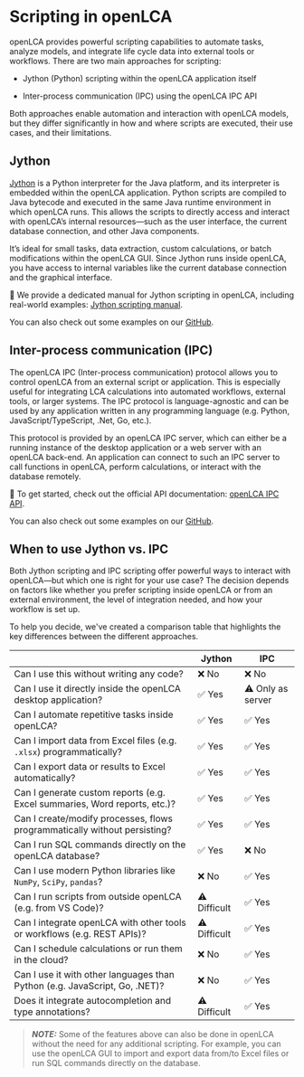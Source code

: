# Scripting in openLCA

openLCA provides powerful scripting capabilities to automate tasks, analyze models, and integrate
life cycle data into external tools or workflows. There are two main approaches for scripting:

- Jython (Python) scripting within the openLCA application itself

- Inter-process communication (IPC) using the openLCA IPC API

Both approaches enable automation and interaction with openLCA models, but they differ significantly
in how and where scripts are executed, their use cases, and their limitations.

## Jython

[Jython](https://www.jython.org/) is a Python interpreter for the Java platform, and its interpreter
is embedded within the openLCA application. Python scripts are compiled to Java bytecode and
executed in the same Java runtime environment in which openLCA runs. This allows the scripts to
directly access and interact with openLCA’s internal resources—such as the user interface, the
current database connection, and other Java components.

It’s ideal for small tasks, data extraction, custom calculations, or batch modifications within the
openLCA GUI. Since Jython runs inside openLCA, you have access to internal variables like the
current database connection and the graphical interface.

📘 We provide a dedicated manual for Jython scripting in openLCA, including real-world examples:
[Jython scripting manual](https://greendelta.github.io/openLCAJython-manual/).

You can also check out some examples on our
[GitHub](https://github.com/GreenDelta/openlca-python-examples/tree/main/Jython).

## Inter-process communication (IPC)

The openLCA IPC (Inter-process communication) protocol allows you to control openLCA from an
external script or application. This is especially useful for integrating LCA calculations into
automated workflows, external tools, or larger systems. The IPC protocol is language-agnostic and
can be used by any application written in any programming language (e.g. Python,
JavaScript/TypeScript, .Net, Go, etc.).

This protocol is provided by an openLCA IPC server, which can either be a running instance of the
desktop application or a web server with an openLCA back-end. An application can connect to such an
IPC server to call functions in openLCA, perform calculations, or interact with the database
remotely.

📘 To get started, check out the official API documentation:
[openLCA IPC API](https://greendelta.github.io/openLCA-ApiDoc/).

You can also check out some examples on our
[GitHub](https://github.com/GreenDelta/openlca-python-examples/tree/main/Python%20IPC).

## When to use Jython vs. IPC

Both Jython scripting and IPC scripting offer powerful ways to interact with openLCA—but which one
is right for your use case? The decision depends on factors like whether you prefer scripting inside
openLCA or from an external environment, the level of integration needed, and how your workflow is
set up.

To help you decide, we've created a comparison table that highlights the key differences between the
different approaches.

|                                                                            | Jython       | IPC               |
| -------------------------------------------------------------------------- | ------------ | ----------------- |
| Can I use this without writing any code?                                   | ❌ No        | ❌ No             |
| Can I use it directly inside the openLCA desktop application?              | ✅ Yes       | ⚠️ Only as server |
| Can I automate repetitive tasks inside openLCA?                            | ✅ Yes       | ✅ Yes            |
| Can I import data from Excel files (e.g. `.xlsx`) programmatically?        | ✅ Yes       | ✅ Yes            |
| Can I export data or results to Excel automatically?                       | ✅ Yes       | ✅ Yes            |
| Can I generate custom reports (e.g. Excel summaries, Word reports, etc.)?  | ✅ Yes       | ✅ Yes            |
| Can I create/modify processes, flows programmatically without persisting?  | ✅ Yes       | ✅ Yes            |
| Can I run SQL commands directly on the openLCA database?                   | ✅ Yes       | ❌ No             |
| Can I use modern Python libraries like `NumPy`, `SciPy`, `pandas`?         | ❌ No        | ✅ Yes            |
| Can I run scripts from outside openLCA (e.g. from VS Code)?                | ⚠️ Difficult | ✅ Yes            |
| Can I integrate openLCA with other tools or workflows (e.g. REST APIs)?    | ⚠️ Difficult | ✅ Yes            |
| Can I schedule calculations or run them in the cloud?                      | ❌ No        | ✅ Yes            |
| Can I use it with other languages than Python (e.g. JavaScript, Go, .NET)? | ❌ No        | ✅ Yes            |
| Does it integrate autocompletion and type annotations?                     | ⚠️ Difficult | ✅ Yes            |

> **_NOTE:_** Some of the features above can also be done in openLCA without the need for any
> additional scripting. For example, you can use the openLCA GUI to import and export data from/to
> Excel files or run SQL commands directly on the database.
